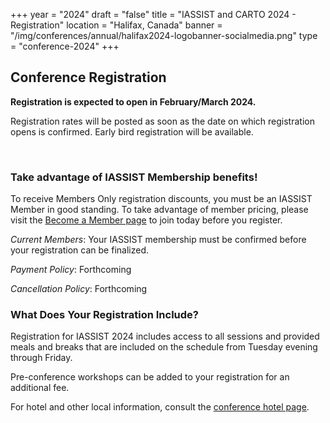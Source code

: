 +++
year = "2024"
draft = "false"
title = "IASSIST and CARTO 2024 - Registration"
location = "Halifax, Canada"
banner = "/img/conferences/annual/halifax2024-logobanner-socialmedia.png"
type = "conference-2024"
+++
## Conference Registration


**Registration is expected to open in February/March 2024.**

Registration rates will be posted as soon as the date on which registration opens is confirmed. Early bird registration will be available. 

<br />

<!--
The prior registration rates are posted below:

**Full Conference Registration**

Category|Early Bird|Regular|On-Site|
---|---|---|---|
Member|$395|$425|$455|
Non-Member|$445|$475|$495|

Early Bird is on or before 5/01.

Regular is 5/02-5/22.

On-site is on or after 5/23.
<br/>
<br/>

**Digital Only Registration**

Category|Rate|
---|---|
Member|$100|
Non-Member|$200|

One-Day Registration: $139

Reduced Rate Registration: 50% Discount

Pre-Conference Workshops: $50 each
<br/>
<br/>
-->


### Take advantage of IASSIST Membership benefits!

To receive Members Only registration discounts, you must be an IASSIST Member in good standing. To take advantage of member pricing, please visit the [Become a Member page](/about/become-a-member/) to join today before you register.

*Current Members*: Your IASSIST membership must be confirmed before your registration can be finalized. 

*Payment Policy*: Forthcoming

*Cancellation Policy*: Forthcoming

### What Does Your Registration Include?

Registration for IASSIST 2024 includes access to all sessions and provided meals and breaks that are included on the schedule from Tuesday evening through Friday. 

Pre-conference workshops can be added to your registration for an additional fee.

For hotel and other local information, consult the [conference hotel page](/conferences/iassist2024/conference-hotel-and-accommodation/).


